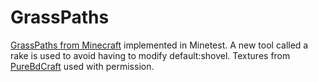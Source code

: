 # GrassPaths

[GrassPaths from Minecraft](https://minecraft.gamepedia.com/Grass_Path) implemented in Minetest. A new tool called a rake is used to avoid having to modify default:shovel. Textures from [PureBdCraft](http://bdcraft.net/) used with permission. 
